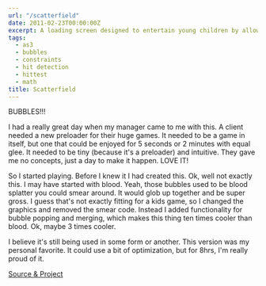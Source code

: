 ```yaml
---
url: "/scatterfield"
date: 2011-02-23T00:00:00Z
excerpt: A loading screen designed to entertain young children by allowing them to play with and pop bubbles.
tags:
  - as3
  - bubbles
  - constraints
  - hit detection
  - hittest
  - math
title: Scatterfield
---
```


BUBBLES!!!

I had a really great day when my manager came to me with this. A client
needed a new preloader for their huge games. It needed to be a game in
itself, but one that could be enjoyed for 5 seconds or 2 minutes with
equal glee. It needed to be tiny (because it's a preloader) and
intuitive. They gave me no concepts, just a day to make it happen. LOVE
IT!

So I started playing. Before I knew it I had created this. Ok, well not
exactly this. I may have started with blood. Yeah, those bubbles used to
be blood splatter you could smear around. It would glob up together and
be super gross. I guess that's not exactly fitting for a kids game, so I
changed the graphics and removed the smear code. Instead I
added functionality for bubble popping and merging, which makes this
thing ten times cooler than blood. Ok, maybe 3 times cooler.

I believe it's still being used in some form or another. This version
was my personal favorite. It could use a bit of optimization, but for
8hrs, I'm really proud of it.

[Source & Project][]

  [Source & Project]: //github.com/jamestomasino/scatterfield/
    "Source & Project"
